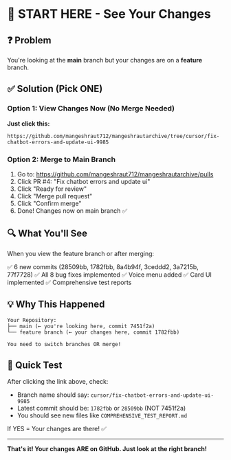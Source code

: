 # 🎯 START HERE - See Your Changes

## ❓ Problem
You're looking at the **main** branch but your changes are on a **feature** branch.

## ✅ Solution (Pick ONE)

### Option 1: View Changes Now (No Merge Needed)
**Just click this:**
```
https://github.com/mangeshraut712/mangeshrautarchive/tree/cursor/fix-chatbot-errors-and-update-ui-9985
```

### Option 2: Merge to Main Branch
1. Go to: https://github.com/mangeshraut712/mangeshrautarchive/pulls
2. Click PR #4: "Fix chatbot errors and update ui"
3. Click "Ready for review"
4. Click "Merge pull request"
5. Click "Confirm merge"
6. Done! Changes now on main branch ✅

## 🔍 What You'll See

When you view the feature branch or after merging:

✅ 6 new commits (28509bb, 1782fbb, 8a4b94f, 3ceddd2, 3a7215b, 77f7728)
✅ All 8 bug fixes implemented
✅ Voice menu added
✅ Card UI implemented
✅ Comprehensive test reports

## 💡 Why This Happened

```
Your Repository:
├── main (← you're looking here, commit 7451f2a)
└── feature branch (← your changes here, commit 1782fbb)

You need to switch branches OR merge!
```

## 🎉 Quick Test

After clicking the link above, check:
- Branch name should say: `cursor/fix-chatbot-errors-and-update-ui-9985`
- Latest commit should be: `1782fbb` or `28509bb` (NOT 7451f2a)
- You should see new files like `COMPREHENSIVE_TEST_REPORT.md`

If YES = Your changes are there! ✅

---

**That's it! Your changes ARE on GitHub. Just look at the right branch!**
